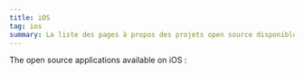 ```yaml
---
title: iOS
tag: ios
summary: La liste des pages à propos des projets open source disponible sur iOS.
---
```


The open source applications available on iOS :